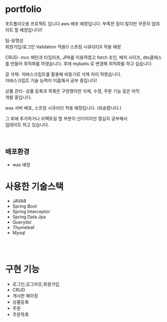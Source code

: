 # portfolio
포트폴리오용 프로젝트 입니다 aws 배포 예정입니다. 부족한 점이 많지만 꾸준히 업데이트 할 예정입니다!!
<div>
팀-유명성 <br/>
회원가입/로그인 Validation 적용O 스프링 시큐리티X 적용 예정<br/>

CRUD- mvc 패턴과 타임리프, JPA를 이용하였고 fetch 조인, 배치 사이즈, dto클래스를 만들어 최적화를 하였습니다. 후에 mybatis 로 변경해 최적화를 하고 싶습니다.<br/>

글 삭제- 자바스크립트를 활용해 비동기로 삭제 처리 하였습니다.<br/>
자바스크립트 기술 능력이 미흡해서 공부 중입니다!<br/>

상품 관리- 상품 등록과 목록은 구현했지만 삭제, 수정, 주문 기능 등은 아직 <br/>
개발 중입니다.<br/>

was 서버 배포, 스프링 시큐리티 적용 예정입니다. (죄송합니다.)<br/>

그 외에 추가하거나 리팩토링 할 부분이 산더미지만 열심히 공부해서 <br/>
업데이트 하고 있습니다.
</div>
<br/>
<h2>배포환경</h2>
<div>
<ul>
<li>was 예정</li>
</ul>
</div>
<h1>사용한 기술스택</h1>
<div>
    <ul>
        <li>JAVA8</li>
        <li>Spring Boot</li>
        <li>Spring Interceptor</li>
        <li>Spring Data Jpa</li>
        <li>Querydsl</li>
        <li>Thymeleaf</li>
        <li>Mysql</li>
    </ul>
</div>
<br/>
<br/>

<h1>구현 기능</h1>
<div>
    <ul>
       <li>로그인,로그아웃,회원가입 </li>
	     <li>CRUD</li>
	     <li>게시판 페이징</li>
	     <li>상품등록</li>
	     <li>주문</li>
	     <li>주문목록</li>
     </ul>
       
  </div>
